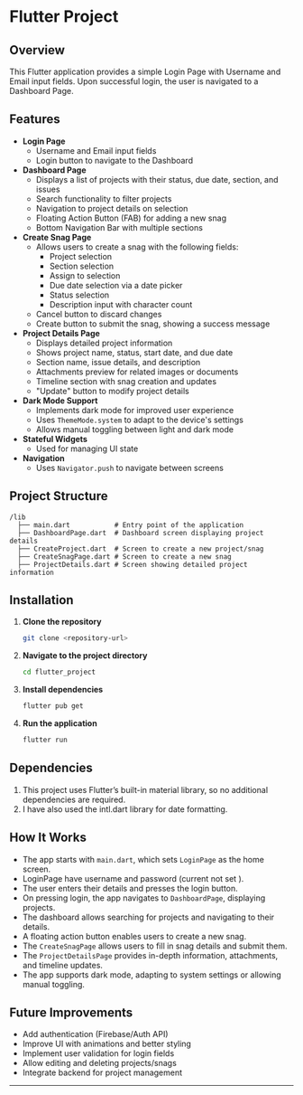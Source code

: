 # Flutter Project

## Overview

This Flutter application provides a simple Login Page with Username and Email input fields. Upon successful login, the user is navigated to a Dashboard Page.

## Features

- **Login Page**
  - Username and Email input fields
  - Login button to navigate to the Dashboard
- **Dashboard Page**
  - Displays a list of projects with their status, due date, section, and issues
  - Search functionality to filter projects
  - Navigation to project details on selection
  - Floating Action Button (FAB) for adding a new snag
  - Bottom Navigation Bar with multiple sections
- **Create Snag Page**
  - Allows users to create a snag with the following fields:
    - Project selection
    - Section selection
    - Assign to selection
    - Due date selection via a date picker
    - Status selection
    - Description input with character count
  - Cancel button to discard changes
  - Create button to submit the snag, showing a success message
- **Project Details Page**
  - Displays detailed project information
  - Shows project name, status, start date, and due date
  - Section name, issue details, and description
  - Attachments preview for related images or documents
  - Timeline section with snag creation and updates
  - "Update" button to modify project details
- **Dark Mode Support**
  - Implements dark mode for improved user experience
  - Uses `ThemeMode.system` to adapt to the device's settings
  - Allows manual toggling between light and dark mode
- **Stateful Widgets**
  - Used for managing UI state
- **Navigation**
  - Uses `Navigator.push` to navigate between screens

## Project Structure

```
/lib
  ├── main.dart           # Entry point of the application
  ├── DashboardPage.dart  # Dashboard screen displaying project details
  ├── CreateProject.dart  # Screen to create a new project/snag
  ├── CreateSnagPage.dart # Screen to create a new snag
  ├── ProjectDetails.dart # Screen showing detailed project information
```

## Installation

1. **Clone the repository**
   ```sh
   git clone <repository-url>
   ```
2. **Navigate to the project directory**
   ```sh
   cd flutter_project
   ```
3. **Install dependencies**
   ```sh
   flutter pub get
   ```
4. **Run the application**
   ```sh
   flutter run
   ```

## Dependencies

1. This project uses Flutter’s built-in material library, so no additional dependencies are required.
2. I have also used the intl.dart library for date formatting.

## How It Works

- The app starts with `main.dart`, which sets `LoginPage` as the home screen.
- LoginPage have username and password (current not set ).
- The user enters their details and presses the login button.
- On pressing login, the app navigates to `DashboardPage`, displaying projects.
- The dashboard allows searching for projects and navigating to their details.
- A floating action button enables users to create a new snag.
- The `CreateSnagPage` allows users to fill in snag details and submit them.
- The `ProjectDetailsPage` provides in-depth information, attachments, and timeline updates.
- The app supports dark mode, adapting to system settings or allowing manual toggling.

## Future Improvements

- Add authentication (Firebase/Auth API)
- Improve UI with animations and better styling
- Implement user validation for login fields
- Allow editing and deleting projects/snags
- Integrate backend for project management

---



